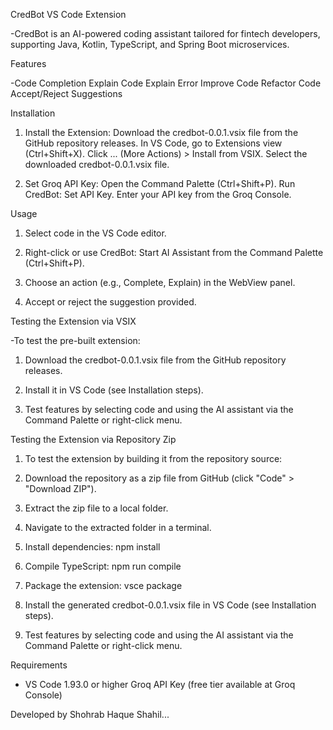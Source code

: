 CredBot VS Code Extension

-CredBot is an AI-powered coding assistant tailored for fintech developers, supporting Java, Kotlin, TypeScript, and Spring Boot microservices.

Features

-Code Completion Explain Code Explain Error Improve Code Refactor Code Accept/Reject Suggestions

Installation

1. Install the Extension: Download the credbot-0.0.1.vsix file from the GitHub repository releases. In VS Code, go to Extensions view (Ctrl+Shift+X). Click ... (More Actions) > Install from VSIX. Select the downloaded credbot-0.0.1.vsix file.

2. Set Groq API Key: Open the Command Palette (Ctrl+Shift+P). Run CredBot: Set API Key. Enter your API key from the Groq Console.

Usage

1. Select code in the VS Code editor.

2. Right-click or use CredBot: Start AI Assistant from the Command Palette (Ctrl+Shift+P).

3. Choose an action (e.g., Complete, Explain) in the WebView panel.

4. Accept or reject the suggestion provided.



Testing the Extension via VSIX

-To test the pre-built extension:

1. Download the credbot-0.0.1.vsix file from the GitHub repository releases.

2. Install it in VS Code (see Installation steps).

3. Test features by selecting code and using the AI assistant via the Command Palette or right-click menu.



Testing the Extension via Repository Zip

1. To test the extension by building it from the repository source:

2. Download the repository as a zip file from GitHub (click "Code" > "Download ZIP").

3. Extract the zip file to a local folder.

4. Navigate to the extracted folder in a terminal.

5. Install dependencies: npm install

6. Compile TypeScript: npm run compile

7. Package the extension: vsce package

8. Install the generated credbot-0.0.1.vsix file in VS Code (see Installation steps).

9. Test features by selecting code and using the AI assistant via the Command Palette or right-click menu.


Requirements

- VS Code 1.93.0 or higher Groq API Key (free tier available at Groq Console)


Developed by Shohrab Haque Shahil...